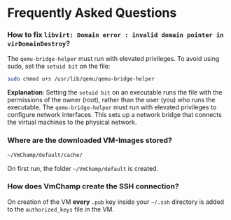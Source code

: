 # Frequently Asked Questions


### How to fix `libvirt: Domain error : invalid domain pointer in virDomainDestroy`?
The `qemu-bridge-helper` must run with elevated privileges.
To avoid using sudo, set the `setuid bit` on the file:

```BASH
sudo chmod u+s /usr/lib/qemu/qemu-bridge-helper
```

**Explanation**:
Setting the `setuid bit` on an executable runs the file with the permissions of the owner (root), rather than the user (you) who runs the executable.
The `qemu-bridge-helper` must run with elevated privileges to configure network interfaces.
This sets up a network bridge that connects the virtual machines to the physical network.

### Where are the downloaded VM-Images stored?
```BASH
~/VmChamp/default/cache/
```

On first run, the folder `~/VmChamp/default` is created.

### How does VmChamp create the SSH connection?
On creation of the VM **every** `.pub` key inside your  `~/.ssh` directory is added to the `authorized_keys` file in the VM.